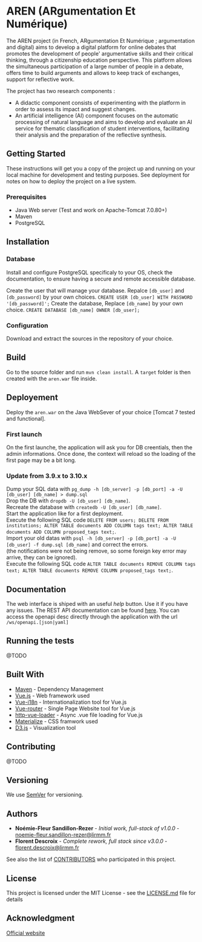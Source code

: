

# AREN (ARgumentation Et Numérique)

The AREN project (in French, ARgumentation Et Numérique ; argumentation and digital) aims to develop a digital platform for online debates that promotes the development of people' argumentative skills and their critical thinking, through a citizenship education perspective. This platform allows the simultaneous participation of a large number of people in a debate, offers time to build arguments and allows to keep track of exchanges, support for reflective work. 

The project has two research components :
* A didactic component consists of experimenting with the platform in order to assess its impact and suggest changes. 
* An artificial intelligence (AI) component focuses on the automatic processing of natural language and aims to develop and evaluate an AI service for thematic classification of student interventions, facilitating their analysis and the preparation of the reflective synthesis.

## Getting Started

These instructions will get you a copy of the project up and running on your local machine for development and testing purposes. See deployment for notes on how to deploy the project on a live system.

### Prerequisites

* Java Web server (Test and work on Apache-Tomcat 7.0.80+)
* Maven
* PostgreSQL

## Installation
### Database
Install and configure PostgreSQL specificaly to your OS, check the documentation, to ensure having a secure and remote accessible database.

Create the user that will manage your database. Repalce `[db_user]` and `[db_password]` by your own choices.
`CREATE USER [db_user] WITH PASSWORD '[db_password]';`
Create the database, Replace `[db_name]` by your own choice.
`CREATE DATABASE [db_name] OWNER [db_user];`

### Configuration
Download and extract the sources in the repository of your choice.

## Build
Go to the source folder and run `mvn clean install`.
A `target` folder is then created with the `aren.war` file inside.

## Deployement
Deploy the `aren.war` on the Java WebSever of your choice [Tomcat 7 tested and functional].

### First launch
On the first launche, the application will ask you for DB creentials, then the admin informations.
Once done, the context will reload so the loading of the first page may be a bit long.

### Update from 3.9.x to 3.10.x
Dump your SQL data with `pg_dump -h [db_server] -p [db_port] -a -U [db_user] [db_name] > dump.sql`  
Drop the DB with `dropdb -U [db_user] [db_name]`.  
Recreate the database with  `createdb -U [db_user] [db_name]`.  
Start the application like for a first deployment.  
Execute the following SQL code `DELETE FROM users; DELETE FROM institutions; ALTER TABLE documents ADD COLUMN tags text; ALTER TABLE documents ADD COLUMN proposed_tags text;`.  
Import your old datas with `psql -h [db_server] -p [db_port] -a -U [db_user] -f dump.sql [db_name]` and correct the errors.  
(the notifications were not being remove, so some foreign key error may arrive, they can be ignored).  
Execute the following SQL code `ALTER TABLE documents REMOVE COLUMN tags text; ALTER TABLE documents REMOVE COLUMN proposed_tags text;`.

## Documentation
The web interface is shiped with an useful *help* button. Use it if you have any issues.
The REST API documentation can be found [here](https://app.swaggerhub.com/apis-docs/aren-consortium/aren-api/3.0.0).
You can access the openapi desc directly through the application with the url `/ws/openapi.[json|yaml]`

## Running the tests
@TODO

## Built With

* [Maven](https://maven.apache.org/) - Dependency Management
* [Vue.js](https://vuejs.org/) - Web framework used
* [Vue-i18n](https://kazupon.github.io/vue-i18n/) - Internationalization tool for Vue.js
* [Vue-router](https://router.vuejs.org/) - Single Page Website tool for Vue.js
* [http-vue-loader](https://github.com/FranckFreiburger/http-vue-loader) - Async .vue file loading for Vue.js
* [Materialize](https://materializecss.com/) - CSS framwork used
* [D3.js](https://d3js.org/) - Visualization tool

## Contributing

@TODO

## Versioning

We use [SemVer](http://semver.org/) for versioning.

## Authors

* **Noémie-Fleur Sandillon-Rezer** - *Initial work, full-stack of v1.0.0* - [noemie-fleur.sandillon-rezer@lirmm.fr](mailto:noemie-fleur.sandillon-rezer@lirmm.fr?subject=[AREN]%20)
* **Florent Descroix** - *Complete rework, full stack since v3.0.0* - [florent.descroix@lirmm.fr](mailto:florent.descroix@lirmm.fr?subject=[AREN]%20)

See also the list of [CONTRIBUTORS](CONTRIBUTORS.md) who participated in this project.

## License

This project is licensed under the MIT License - see the [LICENSE.md](LICENSE.md) file for details

## Acknowledgment
[Official website](http://www.lirmm.fr/aren)
